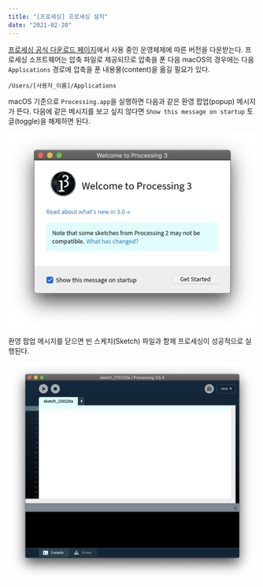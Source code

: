 ```yaml
---
title: "[프로세싱] 프로세싱 설치"
date: "2021-02-20"
---
```


[프로세싱 공식 홈페이지]: https://processing.org
[프로세싱 공식 다운로드 페이지]: https://processing.org/download/

[프로세싱 공식 다운로드 페이지]에서 사용 중인 운영체제에 따른 버전을 다운받는다. 프로세싱 소프트웨어는 압축 파일로 제공되므로 압축을 푼 다음 macOS의 경우에는 다음 `Applications` 경로에 압축을 푼 내용물(content)을 옮길 필요가 있다.

```
/Users/[사용자_이름]/Applications
```

macOS 기준으로 `Processing.app`을 실행하면 다음과 같은 환영 팝업(popup) 메시지가 뜬다. 다음에 같은 메시지를 보고 싶지 않다면 `Show this message on startup` 토글(toggle)을 해제하면 된다.

![welcome_to_processing_3](./processing_installation/welcome_to_processing_3.png)

환영 팝업 메시지를 닫으면 빈 스케치(Sketch) 파일과 함께 프로세싱이 성공적으로 실행된다.

![empty_sketch_window](./processing_installation/empty_sketch_window.png)
